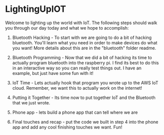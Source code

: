 # LightingUpIOT

Welcome to lighting up the world with IoT. The following steps should walk you through our day today and what we hope to accomplish:

1. Bluetooth Hacking - To start with we are going to do a bit of hacking bluetooth. You'll learn what you need in order to make devices do what you want! More details about this are in the "bluetooth" folder readme.

2. Bluetooth Programming - Now that we did a bit of hacking its time to actually program bluetooth into the raspberry pi. I find its best to do this in an interactive way so you can really test things out. I have an example, but just have some fun with it!

3. IoT Time - Lets actually hook that program you wrote up to the AWS IoT cloud. Remember, we want this to actually work on the internet!

4. Putting it Together - Its time now to put together IoT and the Bluetooth that we just wrote.

5. Phone app - lets build a phone app that can tell where we are

6. Final touches and recap - put the code we built in step 4 into the phone app and add any cool finishing touches we want. Fun!